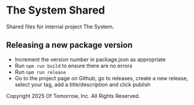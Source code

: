 # The System Shared
Shared files for internal project The System.


## Releasing a new package version
- Increment the version number in package.json as appropriate
- Run `npm run build` to ensure there are no errors
- Run `npm run release`
- Go to the project page on Github, go to releases, create a new release, select your tag, add a title/description and click publish


Copyright 2025 Of Tomorrow, Inc. All Rights Reserved.
